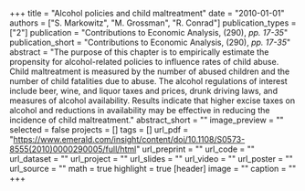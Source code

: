 +++
title = "Alcohol policies and child maltreatment"
date = "2010-01-01"
authors = ["S. Markowitz", "M. Grossman", "R. Conrad"]
publication_types = ["2"]
publication = "Contributions to Economic Analysis, (290), _pp. 17-35_"
publication_short = "Contributions to Economic Analysis, (290), _pp. 17-35_"
abstract = "The purpose of this chapter is to empirically estimate the propensity for alcohol-related policies to influence rates of child abuse. Child maltreatment is measured by the number of abused children and the number of child fatalities due to abuse. The alcohol regulations of interest include beer, wine, and liquor taxes and prices, drunk driving laws, and measures of alcohol availability. Results indicate that higher excise taxes on alcohol and reductions in availability may be effective in reducing the incidence of child maltreatment."
abstract_short = ""
image_preview = ""
selected = false
projects = []
tags = []
url_pdf = "https://www.emerald.com/insight/content/doi/10.1108/S0573-8555(2010)0000290005/full/html"
url_preprint = ""
url_code = ""
url_dataset = ""
url_project = ""
url_slides = ""
url_video = ""
url_poster = ""
url_source = ""
math = true
highlight = true
[header]
image = ""
caption = ""
+++
